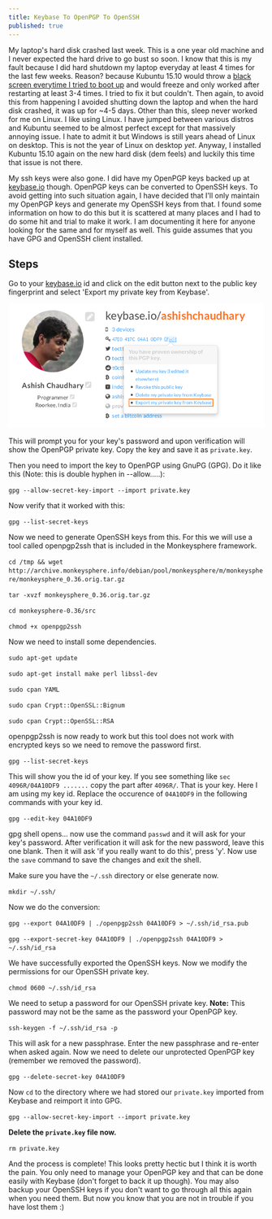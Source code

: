 ```yaml
---
title: Keybase To OpenPGP To OpenSSH
published: true
---
```


My laptop's hard disk crashed last week. This is a one year old machine and I never expected the hard drive to go bust so soon. I know that this is my fault because I did hard shutdown my laptop everyday at least 4 times for the last few weeks. Reason? because Kubuntu 15.10 would throw a [black screen everytime I tried to boot up](https://bugs.launchpad.net/sddm-kcm/+bug/1454004) and would freeze and only worked after restarting at least 3-4 times. I tried to fix it but couldn't. Then again, to avoid this from happening I avoided shutting down the laptop and when the hard disk crashed, it was up for ~4-5 days. Other than this, sleep never worked for me on Linux. I like using Linux. I have jumped between various distros and Kubuntu seemed to be almost perfect except for that massively annoying issue. I hate to admit it but Windows is still years ahead of Linux on desktop. This is not the year of Linux on desktop _yet_. Anyway, I installed Kubuntu 15.10 again on the new hard disk (dem feels) and luckily this time that issue is not there.

My ssh keys were also gone. I did have my OpenPGP keys backed up at [keybase.io](https://keybase.io/ashishchaudhary) though. OpenPGP keys can be converted to OpenSSH keys. To avoid getting into such situation again, I have decided that I'll only maintain my OpenPGP keys and generate my OpenSSH keys from that. I found some information on how to do this but it is scattered at many places and I had to do some hit and trial to make it work. I am documenting it here for anyone looking for the same and for myself as well. This guide assumes that you have GPG and OpenSSH client installed.

## Steps

Go to your [keybase.io](https://keybase.io) id and click on the edit button next to the public key fingerprint and select 'Export my private key from Keybase'.

<a href="/images/posts/private_export.png" data-lightbox="hack_architecture" data-title="Export your private key">![Export your private key](/images/posts/private_export.png)</a>

This will prompt you for your key's password and upon verification will show the OpenPGP private key. Copy the key and save it as `private.key`.

Then you need to import the key to OpenPGP using GnuPG (GPG). Do it like this (Note: this is double hyphen in --allow.....):

`gpg --allow-secret-key-import --import private.key`


Now verify that it worked with this:

`gpg --list-secret-keys`

Now we need to generate OpenSSH keys from this. For this we will use a tool called openpgp2ssh that is included in the Monkeysphere framework.

`cd /tmp && wget http://archive.monkeysphere.info/debian/pool/monkeysphere/m/monkeysphere/monkeysphere_0.36.orig.tar.gz`

`tar -xvzf monkeysphere_0.36.orig.tar.gz`

`cd monkeysphere-0.36/src`

`chmod +x openpgp2ssh`

Now we need to install some dependencies.

`sudo apt-get update`

`sudo apt-get install make perl libssl-dev`

`sudo cpan YAML`

`sudo cpan Crypt::OpenSSL::Bignum`

`sudo cpan Crypt::OpenSSL::RSA`

openpgp2ssh is now ready to work but this tool does not work with encrypted keys so we need to remove the password first.

`gpg --list-secret-keys`

This will show you the id of your key. If you see something like `sec   4096R/04A10DF9 .......` copy the part after `4096R/`. That is your key. Here I am using my key id. Replace the occurence of `04A10DF9` in the following commands with your key id.

`gpg --edit-key 04A10DF9`

gpg shell opens... now use the command `passwd` and it will ask for your key's password. After verification it will ask for the new password, leave this one blank. Then it will ask 'if you really want to do this', press 'y'. Now use the `save` command to save the changes and exit the shell.

Make sure you have the `~/.ssh` directory or else generate now.

`mkdir ~/.ssh/`

Now we do the conversion:

`gpg --export 04A10DF9 | ./openpgp2ssh 04A10DF9 > ~/.ssh/id_rsa.pub`

`gpg --export-secret-key 04A10DF9 | ./openpgp2ssh 04A10DF9 > ~/.ssh/id_rsa`

We have successfully exported the OpenSSH keys. Now we modify the permissions for our OpenSSH private key.

`chmod 0600 ~/.ssh/id_rsa`

We need to setup a password for our OpenSSH private key. **Note:** This password may not be the same as the password your OpenPGP key.

`ssh-keygen -f ~/.ssh/id_rsa -p`

This will ask for a new passphrase. Enter the new passphrase and re-enter when asked again. Now we need to delete our unprotected OpenPGP key (remember we removed the password).

`gpg --delete-secret-key 04A10DF9`

Now `cd` to the directory where we had stored our `private.key` imported from Keybase and reimport it into GPG.

`gpg --allow-secret-key-import --import private.key`

**Delete the `private.key` file now.**

`rm private.key`

And the process is complete! This looks pretty hectic but I think it is worth the pain. You only need to manage your OpenPGP key and that can be done easily with Keybase (don't forget to back it up though). You may also backup your OpenSSH keys if you don't want to go through all this again when you need them. But now you know that you are not in trouble if you have lost them :)
